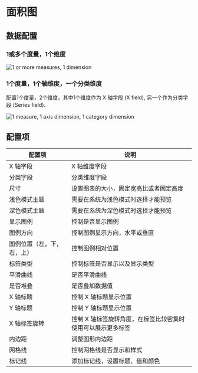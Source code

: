 # 面积图

## 数据配置

### 1或多个度量，1个维度

![1 or more measures, 1 dimension](https://static-docs.nocobase.com/202410091149684.png)

### 1个度量，1个轴维度，一个分类维度

配置1个度量，2个维度。其中1个维度作为 X 轴字段 (X field), 另一个作为分类字段 (Series field).

![1 measure, 1 axis dimension, 1 category dimension](https://static-docs.nocobase.com/202410091153441.png)

## 配置项

| 配置项                     | 说明                                                        |
| -------------------------- | ----------------------------------------------------------- |
| X 轴字段                   | X 轴维度字段                                                |
| 分类字段                   | 分类维度字段                                                |
| 尺寸                       | 设置图表的大小，固定宽高比或者固定高度                      |
| 浅色模式主题               | 需要在系统为浅色模式时选择才能预览                          |
| 深色模式主题               | 需要在系统为深色模式时选择才能预览                          |
| 显示图例                   | 控制是否显示图例                                            |
| 图例方向                   | 控制图例显示方向，水平或垂直                                |
| 图例位置（左，下，右，上） | 控制图例相对位置                                            |
| 标签类型                   | 控制标签是否显示以及显示类型                                |
| 平滑曲线                   | 是否平滑曲线                                                |
| 是否堆叠                   | 是否叠加数据值                                              |
| X 轴标题                   | 控制 X 轴标题显示位置                                       |
| Y 轴标题                   | 控制 Y 轴标题显示位置                                       |
| X 轴标签旋转               | 控制 X 轴标签旋转角度，在标签比较密集时使用可以展示更多标签 |
| 内边距                     | 调整图形内边距                                              |
| 网格线                     | 控制网格线是否显示和样式                                    |
| 标记线                     | 添加标记线，设置标题、值和颜色                              |
